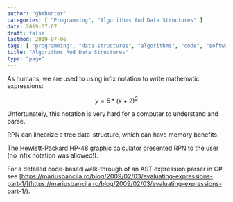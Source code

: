 ```yaml
---
author: "gbmhunter"
categories: [ "Programming", "Algorithms And Data Structures" ]
date: 2019-07-07
draft: false
lastmod: 2019-07-06
tags: [ "programming", "data structures", "algorithms", "code", "software",  ]
title: "Algorithms And Data Structures"
type: "page"
---
```


As humans, we are used to using infix notation to write mathematic expressions:

$$ y = 5 * (x+2)^2 $$

Unfortunately, this notation is very hard for a computer to understand and parse.

RPN can linearize a tree data-structure, which can have memory benefits.

The Hewlett-Packard HP-48 graphic calculator presented RPN to the user (no infix notation was allowed!).

For a detailed code-based walk-through of an AST expression parser in C#, see [https://mariusbancila.ro/blog/2009/02/03/evaluating-expressions-part-1/](https://mariusbancila.ro/blog/2009/02/03/evaluating-expressions-part-1/).